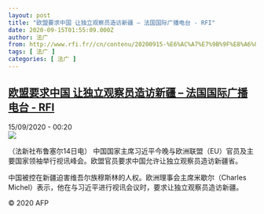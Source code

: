 ```yaml
---
layout: post
title: "欧盟要求中国 让独立观察员造访新疆 – 法国国际广播电台 - RFI"
date: 2020-09-15T01:55:09.000Z
author: 法广
from: http://www.rfi.fr//cn/contenu/20200915-%E6%AC%A7%E7%9B%9F%E8%A6%81%E6%B1%82%E4%B8%AD%E5%9B%BD-%E8%AE%A9%E7%8B%AC%E7%AB%8B%E8%A7%82%E5%AF%9F%E5%91%98%E9%80%A0%E8%AE%BF%E6%96%B0%E7%96%86
tags: [ 法广 ]
categories: [ 法广 ]
---
```

<!--1600134909000-->
[欧盟要求中国 让独立观察员造访新疆 – 法国国际广播电台 - RFI](http://www.rfi.fr//cn/contenu/20200915-%E6%AC%A7%E7%9B%9F%E8%A6%81%E6%B1%82%E4%B8%AD%E5%9B%BD-%E8%AE%A9%E7%8B%AC%E7%AB%8B%E8%A7%82%E5%AF%9F%E5%91%98%E9%80%A0%E8%AE%BF%E6%96%B0%E7%96%86)
------

<div>
<div>15/09/2020 - 00:20</div><img src="https://s.rfi.fr/media/display/645431e8-f6db-11ea-ba43-005056bff430/w:310/p:16x9/int0001b.200915062005.jpg"><div class="t-content__body u-clearfix"><p>（法新社布鲁塞尔14日电）    中国国家主席习近平今晚与欧洲联盟（EU）官员及主要国家领袖举行视讯峰会。欧盟官员要求中国允许让独立观察员造访新疆省。</p><p>    中国被控在新疆迫害维吾尔族穆斯林的人权。欧洲理事会主席米歇尔（Charles Michel）表示，他在与习近平进行视讯会议时，要求让独立观察员造访新疆。</p><p></p><p class="t-copyright">© 2020 AFP</p>        </div>
</div>
